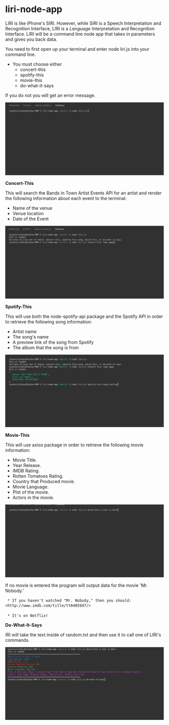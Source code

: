 # liri-node-app

LIRI is like iPhone's SIRI. However, while SIRI is a Speech Interpretation and Recognition Interface, LIRI is a _Language_ Interpretation and Recognition Interface. LIRI will be a command line node app that takes in parameters and gives you back data.

You need to first open up your terminal and enter node liri.js into your command line.

- You must choose either
  - concert-this
  - spotify-this
  - movie-this
  - do-what-it-says

If you do not you will get an error message.

![nothing gif](nothing.gif)

**Concert-This**

This will search the Bands in Town Artist Events API for an artist and render the following information about each event to the terminal:

- Name of the venue
- Venue location
- Date of the Event

![concert gif](concert.gif)

**Spotify-This**

This will use both the node-spotify-api package and the Spotify API in order to retrieve the following song information:

- Artist name
- The song's name
- A preview link of the song from Spotify
- The album that the song is from

![spotify gif](spotify.gif)

**Movie-This**

This will use axios package in order to retrieve the following movie information:

- Movie Title.
- Year Release.
- IMDB Rating.
- Rotten Tomatoes Rating.
- Country that Produced movie.
- Movie Language.
- Plot of the movie.
- Actors in the movie.

![movie gif](movie.gif)

If no movie is entered the program will output data for the movie 'Mr. Nobody.'

     * If you haven't watched "Mr. Nobody," then you should: <http://www.imdb.com/title/tt0485947/>

     * It's on Netflix!

**Do-What-It-Says**

IRI will take the text inside of random.txt and then use it to call one of LIRI's commands.

![doIt gif](doIt.gif)
